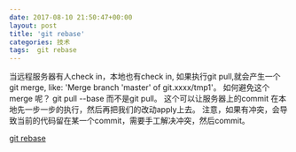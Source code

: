 ```yaml
---
date: 2017-08-10 21:50:47+00:00
layout: post
title: 'git rebase'
categories: 技术
tags:  git rebase
---
```


当远程服务器有人check in，本地也有check in, 如果执行git pull,就会产生一个git merge, like: 'Merge branch 'master' of git.xxxx/tmp1'。
如何避免这个merge 呢？
git pull --base 而不是git pull。
这个可以让服务器上的commit 在本地先一步一步的执行，然后再把我们的改动apply上去。
注意，如果有冲突，会导致当前的代码留在某一个commit，需要手工解决冲突，然后commit。 


[git rebase](http://kernowsoul.com/blog/2012/06/20/4-ways-to-avoid-merge-commits-in-git/)

